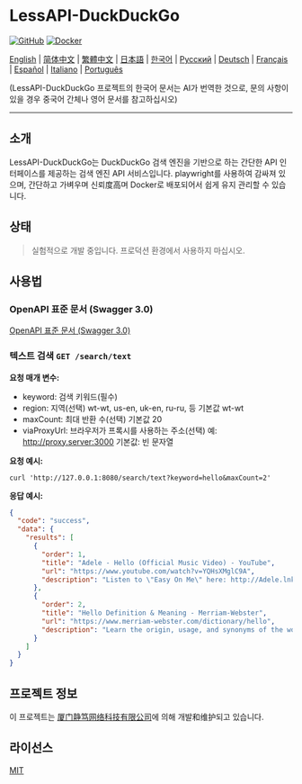 # LessAPI-DuckDuckGo

[![GitHub](https://img.shields.io/github/license/lessapi-dev/lessapi-duckduckgo?style=for-the-badge)](https://github.com/lessapi-dev/lessapi-duckduckgo)
[![Docker](https://img.shields.io/docker/pulls/lessapi/lessapi-duckduckgo?style=for-the-badge)](https://hub.docker.com/r/lessapi-dev/lessapi-duckduckgo)

[English](./../../README.md) |
[简体中文](./../zhs/README.md) |
[繁體中文](./../zht/README.md) |
[日本語](./../ja/README.md) |
[한국어](./../ko/README.md) |
[Русский](./../ru/README.md) |
[Deutsch](./../de/README.md) |
[Français](./../fr/README.md) |
[Español](./../es/README.md) |
[Italiano](./../it/README.md) |
[Português](./../pt/README.md)

(LessAPI-DuckDuckGo 프로젝트의 한국어 문서는 AI가 번역한 것으로, 문의 사항이 있을 경우 중국어 간체나 영어 문서를 참고하십시오)

---

## 소개

LessAPI-DuckDuckGo는 DuckDuckGo 검색 엔진을 기반으로 하는 간단한 API 인터페이스를 제공하는 검색 엔진 API 서비스입니다. playwright를 사용하여 감싸져 있으며, 간단하고 가벼우며
신뢰度高며 Docker로 배포되어서 쉽게 유지 관리할 수 있습니다.

## 상태

> 실험적으로 개발 중입니다. 프로덕션 환경에서 사용하지 마십시오.

## 사용법

### OpenAPI 표준 문서 (Swagger 3.0)

[OpenAPI 표준 문서 (Swagger 3.0)](./../../lessapi-duckduckgo.openapi.json)

### 텍스트 검색 `GET /search/text`

**요청 매개 변수:**

- keyword: 검색 키워드(필수)
- region: 지역(선택)  wt-wt, us-en, uk-en, ru-ru, 등 기본값 wt-wt
- maxCount: 최대 반환 수(선택)  기본값 20
- viaProxyUrl: 브라우저가 프록시를 사용하는 주소(선택)  예: http://proxy.server:3000  기본값: 빈 문자열

**요청 예시:**

```shell
curl 'http://127.0.0.1:8080/search/text?keyword=hello&maxCount=2'
```

**응답 예시:**

```json
{
  "code": "success",
  "data": {
    "results": [
      {
        "order": 1,
        "title": "Adele - Hello (Official Music Video) - YouTube",
        "url": "https://www.youtube.com/watch?v=YQHsXMglC9A",
        "description": "Listen to \"Easy On Me\" here: http://Adele.lnk.to/EOMPre-order Adele's new album \"30\" before its release on November 19: https://www.adele.comShop the \"Adele..."
      },
      {
        "order": 2,
        "title": "Hello Definition & Meaning - Merriam-Webster",
        "url": "https://www.merriam-webster.com/dictionary/hello",
        "description": "Learn the origin, usage, and synonyms of the word hello, an expression or gesture of greeting. See examples of hello in sentences and related words from the dictionary."
      }
    ]
  }
}
```

## 프로젝트 정보

이 프로젝트는 [厦门静笃网络科技有限公司](https://gentletld.cn)에 의해 개발和维护되고 있습니다.

## 라이선스

[MIT](./../../LICENSE)
